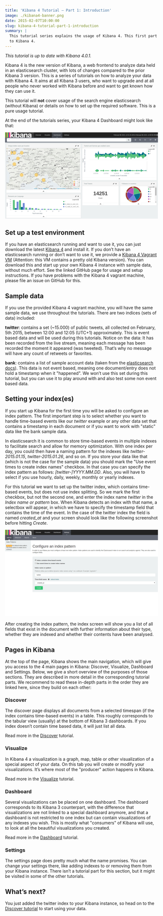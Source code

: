 ```yaml
---
title: 'Kibana 4 Tutorial – Part 1: Introduction'
image: ./kibana4-banner.png
date: 2015-02-07T10:00:00
slug: kibana-4-tutorial-part-1-introduction
summary: |
  This tutorial series explains the usage of Kibana 4. This first part gives an introduction
  to Kibana 4.
---
```


*This tutorial is up to date with Kibana 4.0.1.*

Kibana 4 is the new version of Kibana, a web frontend to analyze data held in an
elasticsearch cluster, with lots of changes compared to the prior Kibana 3 version.
This is a series of tutorials on how to analyze your data with Kibana 4. It aims at
all Kibana 3 users, who want to upgrade and at all people who never worked with
Kibana before and want to get known how they can use it.

This tutorial will **not** cover usage of the search engine elasticsearch (without Kibana)
or details on how to set up the required software. This is a pure usage tutorial.

At the end of the tutorials series, your Kibana 4 Dashboard might look like that:

![A possible final dashboard from this tutorial](./images/final-dashboard.png)

Set up a test environment
-------------------------

If you have an elasticsearch running and want to use it, you can just download the
latest [Kibana 4](https://www.elastic.co/downloads/kibana) and install it. If you don’t
have an elasticsearch running or don’t want to use it, we provide a
[Kibana 4 Vagrant VM](https://github.com/timroes/kibana4-vagrant) (Attention: this VM contains a pretty old Kibana version).
You can download this and start up your own Kibana 4 instance with sample data, without much effort. See the linked
GitHub page for usage and setup instructions. If you have problems with the Kibana 4
vagrant machine, please file an issue on GitHub for this.

Sample data
-----------

If you use the provided Kibana 4 vagrant machine, you will have the same sample data,
we use throughout the tutorials. There are two indices (sets of data) included:

**twitter**: contains a set (~15.000) of public tweets, all collected on February,
5th 2015, between 12:00 and 12:05 (UTC+1) approximately. This is event based data
and will be used during this tutorials. Notice on the data: It has been recorded
from the live stream, meaning each message has been recorded the moment it appeared
(was tweeted). That’s why no message will have any count of retweets or favorites.

**bank**: contains a list of sample account data (taken from the
[elasticsearch docs](https://www.elastic.co/guide/en/kibana/current/tutorial-load-dataset.html)).
This data is not event based, meaning one document/entry does not hold a timestamp
when it "happened". We won’t use this set during this tutorial, but you can use it
to play around with and also test some non event based data.

Setting your index(es)
----------------------

If you start up Kibana for the first time you will be asked to configure an index
pattern. The first important step is to select whether you want to handle time-based
events like our *twitter* example or any other data set that contains a timestamp in
each document or if you want to work with "static" data like the bank sample data.

In elasticsearch it is common to store time-based events in multiple indexes to
facilitate search and allow for memory optimization. With one index per day, you
could then have a naming pattern for the indexes like *twitter-2015.01.15*,
*twitter-2015.01.26*, and so on. If you store your data like that (which is not the
case for the sample data) you should mark the "Use event times to create index names"
checkbox. In that case you can specify the index pattern as follows:
*[twitter-]YYYY.MM.DD*. Also, you will have to select if you use hourly, daily, weekly,
monthly or yearly indexes.

For this tutorial we want to set up the twitter index, which contains time-based events,
but does not use index splitting. So we mark the first checkbox, but not the second
one, and enter the index name *twitter* in the *Index name or pattern* box. When Kibana
detects an index with that name, a selectbox will appear, in which we have to specify
the timestamp field that contains the time of the event. In the case of the twitter
index the field is named *created_at* and your screen should look like the following
screenshot before hitting *Create*.

![Configure the sample twitter index](./images/index-pattern.png)

After creating the index pattern, the index screen will show you a list of all
fields that exist in the document with further information about their type,
whether they are indexed and whether their contents have been analysed.

Pages in Kibana
---------------

At the top of the page, Kibana shows the main navigation, which will give you access
to the 4 main pages in Kibana: Discover, Visualize, Dashboard and Settings. Below,
we give a short overview of the purposes of those sections. They are described in
more detail in the corresponding tutorial parts. We recommend to read these in-depth
parts in the order they are linked here, since they build on each other:

### Discover

The discover page displays all documents from a selected timespan (if the index
contains time-based events) in a table. This roughly corresponds to the tabular
view (usually) at the bottom of Kibana 3 dashboards. If you index doesn’t contain
time based data, it will just list all data.

Read more in the [Discover](/kibana-4-tutorial-part-2-discover) tutorial.

### Visualize

In Kibana 4 a visualization is a graph, map, table or other visualization of a
special aspect of your data. On this tab you will create or modify your visualizations.
It’s where most of the "producer" action happens in Kibana.

Read more in the [Visualize](/kibana-4-tutorial-part-3-visualize) tutorial.

### Dashboard

Several visualizations can be placed on one dashboard. The dashboard corresponds
to its Kibana 3 counterpart, with the difference that visualizations are not linked
to a special dashboard anymore, and that a dashboard is not restricted to one index
but can contain visualizations of any indexes you wish. This is mostly what
"consumers" of Kibana will use, to look at all the beautiful visualizations you created.

Read more in the [Dashboard](/kibana-4-tutorial-part-4-dashboard) tutorial.

### Settings

The settings page does pretty much what the name promises. You can change your settings
there, like adding indexes to or removing them from your Kibana instance. There isn’t
a tutorial part for this section, but it might be visited in some of the other tutorials.

What’s next?
------------

You just added the twitter index to your Kibana instance, so head on to the
[Discover tutorial](/kibana-4-tutorial-part-2-discover) to start using your data.
